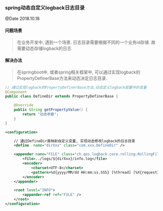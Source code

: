 ### spring动态自定义logback日志目录
@Date 2018.10.18

#### 问题场景

> 在业务开发中, 遇到一个场景. 日志目录需要根据不同的一个业务id存储. 故需要动态存储logback的日志


#### 解决办法

> 在springboot中, 或者spring相关框架中, 可以通过实现logback的PropertyDefinerBase方法来动态决定日志目录.

```java
// 通过实现logback的PropertyDefinerBase方法,动态定义logback配置中的变量
@Component
public class DefineDir extends PropertyDefinerBase {

    @Override
    public String getPropertyValue() {
        return "动态参数";
    }
}
```

```xml
<configuration>

    // 通过DefineDir类映射自定义变量, 实现动态修改logback的日志目录
    <define  name="dirXxx" class="com.xxx.DefineDir" />

    <appender name="FILE" class="ch.qos.logback.core.rolling.RollingFileAppender">
        <file>../logs/${dirXxx}/info.log</file>
        <encoder>
            <charset>UTF-8</charset>
            <pattern>%d{yyyy/MM/dd HH:mm:ss.SSS} [%thread] [%X{requestId}] %-5level %logger{36} - %msg%n</pattern>
        </encoder>
    </appender>

    <root level="INFO">
        <appender-ref ref="FILE" />
    </root>
</configuration>

```